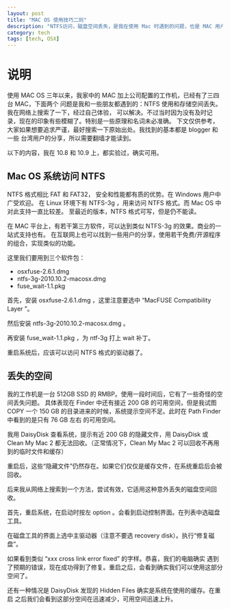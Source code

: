 ```yaml
---
layout: post
title: "MAC OS 使用技巧二则"
description: "NTFS访问，磁盘空间丢失，是我在使用 Mac 时遇到的问题，也是 MAC 用户常见的问题。不过当时因为没有及时记录，现在的印象有些模糊了。特别是一些原理和名词未必准确。"
category: tech
tags: [tech, OSX]
---
```



# 说明

使用 MAC OS 三年以来，我家中的 MAC 加上公司配置的工作机，已经有了三四台 MAC，下面两个
问题是我和一些朋友都遇到的：NTFS 使用和存储空间丢失。我在网络上搜索了一下，经过自己体验，
可以解决。不过当时因为没有及时记录，现在的印象有些模糊了。特别是一些原理和名词未必准确。
下文仅供参考，大家如果想要追求严谨，最好搜索一下原始出处。我找到的基本都是 blogger 和一些
台湾用户的分享，所以需要翻墙才能读到。

以下的内容，我在 10.8 和 10.9 上，都实验过，确实可用。

## Mac OS 系统访问 NTFS

NTFS 格式相比 FAT 和 FAT32， 安全和性能都有质的优势。在 Windows 用户中广受欢迎。
在 Linux 环境下有 NTFS-3g ，用来访问 NTFS 格式。而 Mac OS 中对此支持一直比较差。
至最近的版本，NTFS 格式可写，但是仍不能读。

在 MAC 平台上，有若干第三方软件，可以达到类似 NTFS-3g 的效果。商业的一站式支持也有。
在互联网上也可以找到一些用户的分享，使用若干免费/开源程序的组合，实现类似的功能。

这里我们要用到三个软件包：

 - osxfuse-2.6.1.dmg
 - ntfs-3g-2010.10.2-macosx.dmg
 - fuse\_wait-1.1.pkg
 
首先，安装 osxfuse-2.6.1.dmg ，这里注意要选中 “MacFUSE Compatibility Layer ”。

然后安装 ntfs-3g-2010.10.2-macosx.dmg 。

再安装 fuse\_wait-1.1.pkg ，为 ntf-3g 打上 wait 补丁。

重启系统后，应该可以访问 NTFS 格式的驱动器了。

## 丢失的空间

我的工作机是一台 512GB SSD 的 RMBP。使用一段时间后，它有了一些奇怪的空间丢失问题。
具体表现在 Finder 中还有接近 200 GB 的可用空间，但是我试图 COPY 一个 150 GB 
的目录进来的时候，系统提示空间不足。此时在 Path Finder 中看到的是只有 76 GB 左右
的可用空间。

我用 DaisyDisk 查看系统，提示有近 200 GB 的隐藏文件，用 DaisyDisk 或 Clean My
Mac 2 都无法回收。（正常情况下，Clean My Mac 2 可以回收不再用到的临时文件和缓存）

重启后，这些“隐藏文件”仍然存在。如果它们仅仅是缓存文件，在系统重启后会被回收。

后来我从网络上搜索到一个方法，尝试有效，它适用这种意外丢失的磁盘空间回收。

首先，重启系统，在启动时按左 option 。会看到启动控制界面。在列表中选磁盘工具。

在磁盘工具的界面上选中主驱动器（注意不要选 recovery disk）。执行“修复磁盘”。

如果看到类似 “xxx cross link error fixed” 的字样。恭喜，我们的电脑确实
遇到了预期的错误，现在成功得到了修复。重启之后，会看到确实我们可以使用这部分空间了。

还有一种情况是 DaisyDisk 发现的 Hidden Files 确实是系统在使用的缓存。在重启
之后我们会看到这部分空间在迅速减少，可用空间迅速上升。





